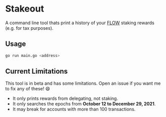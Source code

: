 # Stakeout

A command line tool thats print a history of your [FLOW](https://www.onflow.org/) staking rewards (e.g. for tax purposes).

## Usage

```sh
go run main.go <address>
```

## Current Limitations

This tool is in beta and has some limitations. Open an issue if you want me to fix any of these! :smile:

- It only prints rewards from delegating, not staking.
- It only searches the epochs from **October 12 to December 29, 2021**.
- It may break for accounts with more than 100 transactions.
